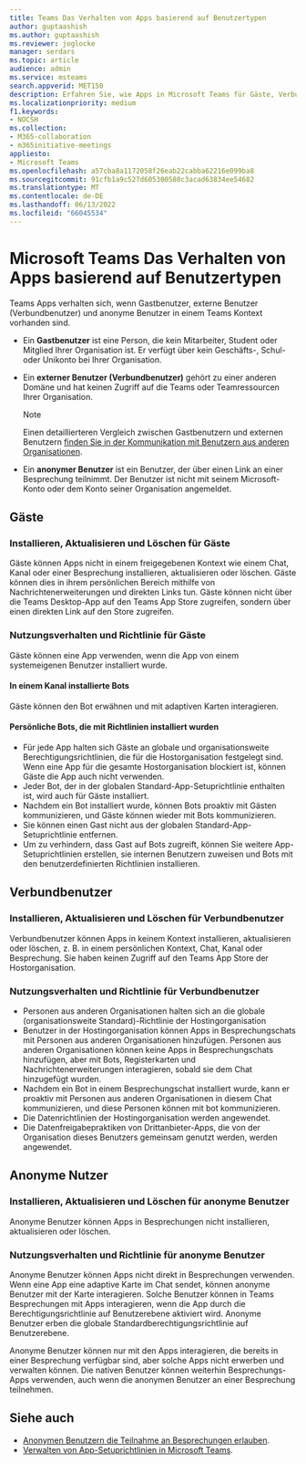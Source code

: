 ```yaml
---
title: Teams Das Verhalten von Apps basierend auf Benutzertypen
author: guptaashish
ms.author: guptaashish
ms.reviewer: joglocke
manager: serdars
ms.topic: article
audience: admin
ms.service: msteams
search.appverid: MET150
description: Erfahren Sie, wie Apps in Microsoft Teams für Gäste, Verbundbenutzer und anonyme Benutzer unterschiedlich funktionieren.
ms.localizationpriority: medium
f1.keywords:
- NOCSH
ms.collection:
- M365-collaboration
- m365initiative-meetings
appliesto:
- Microsoft Teams
ms.openlocfilehash: a57cba8a1172058f26eab22cabba62216e099ba8
ms.sourcegitcommit: 91cfb1a9c527d605300580c3acad63834ee54682
ms.translationtype: MT
ms.contentlocale: de-DE
ms.lasthandoff: 06/13/2022
ms.locfileid: "66045534"
---
```

# <a name="microsoft-teams-apps-behavior-based-on-types-of-users"></a>Microsoft Teams Das Verhalten von Apps basierend auf Benutzertypen

Teams Apps verhalten sich, wenn Gastbenutzer, externe Benutzer (Verbundbenutzer) und anonyme Benutzer in einem Teams Kontext vorhanden sind.

* Ein **Gastbenutzer** ist eine Person, die kein Mitarbeiter, Student oder Mitglied Ihrer Organisation ist. Er verfügt über kein Geschäfts-, Schul- oder Unikonto bei Ihrer Organisation.

* Ein **externer Benutzer (Verbundbenutzer)** gehört zu einer anderen Domäne und hat keinen Zugriff auf die Teams oder Teamressourcen Ihrer Organisation.

  > [!Note]
  > Einen detaillierteren Vergleich zwischen Gastbenutzern und externen Benutzern [finden Sie in der Kommunikation mit Benutzern aus anderen Organisationen](./communicate-with-users-from-other-organizations.md).

* Ein **anonymer Benutzer** ist ein Benutzer, der über einen Link an einer Besprechung teilnimmt. Der Benutzer ist nicht mit seinem Microsoft-Konto oder dem Konto seiner Organisation angemeldet.

## <a name="guests"></a>Gäste

### <a name="install-update-and-delete-for-guests"></a>Installieren, Aktualisieren und Löschen für Gäste

Gäste können Apps nicht in einem freigegebenen Kontext wie einem Chat, Kanal oder einer Besprechung installieren, aktualisieren oder löschen. Gäste können dies in ihrem persönlichen Bereich mithilfe von Nachrichtenerweiterungen und direkten Links tun. Gäste können nicht über die Teams Desktop-App auf den Teams App Store zugreifen, sondern über einen direkten Link auf den Store zugreifen.

### <a name="usage-behavior-and-policy-for-guests"></a>Nutzungsverhalten und Richtlinie für Gäste

Gäste können eine App verwenden, wenn die App von einem systemeigenen Benutzer installiert wurde.

#### <a name="bots-installed-to-a-channel"></a>In einem Kanal installierte Bots

Gäste können den Bot erwähnen und mit adaptiven Karten interagieren.

#### <a name="personal-bots-installed-with-policies"></a>Persönliche Bots, die mit Richtlinien installiert wurden

* Für jede App halten sich Gäste an globale und organisationsweite Berechtigungsrichtlinien, die für die Hostorganisation festgelegt sind. Wenn eine App für die gesamte Hostorganisation blockiert ist, können Gäste die App auch nicht verwenden.
* Jeder Bot, der in der globalen Standard-App-Setuprichtlinie enthalten ist, wird auch für Gäste installiert.
* Nachdem ein Bot installiert wurde, können Bots proaktiv mit Gästen kommunizieren, und Gäste können wieder mit Bots kommunizieren.
* Sie können einen Gast nicht aus der globalen Standard-App-Setuprichtlinie entfernen.
* Um zu verhindern, dass Gast auf Bots zugreift, können Sie weitere App-Setuprichtlinien erstellen, sie internen Benutzern zuweisen und Bots mit den benutzerdefinierten Richtlinien installieren.

## <a name="federated-users"></a>Verbundbenutzer

### <a name="install-update-and-delete-for-federated-users"></a>Installieren, Aktualisieren und Löschen für Verbundbenutzer

Verbundbenutzer können Apps in keinem Kontext installieren, aktualisieren oder löschen, z. B. in einem persönlichen Kontext, Chat, Kanal oder Besprechung. Sie haben keinen Zugriff auf den Teams App Store der Hostorganisation.

### <a name="usage-behavior-and-policy-for-federated-users"></a>Nutzungsverhalten und Richtlinie für Verbundbenutzer

* Personen aus anderen Organisationen halten sich an die globale (organisationsweite Standard)-Richtlinie der Hostingorganisation
* Benutzer in der Hostingorganisation können Apps in Besprechungschats mit Personen aus anderen Organisationen hinzufügen. Personen aus anderen Organisationen können keine Apps in Besprechungschats hinzufügen, aber mit Bots, Registerkarten und Nachrichtenerweiterungen interagieren, sobald sie dem Chat hinzugefügt wurden.
* Nachdem ein Bot in einem Besprechungschat installiert wurde, kann er proaktiv mit Personen aus anderen Organisationen in diesem Chat kommunizieren, und diese Personen können mit bot kommunizieren.
* Die Datenrichtlinien der Hostingorganisation werden angewendet.
* Die Datenfreigabepraktiken von Drittanbieter-Apps, die von der Organisation dieses Benutzers gemeinsam genutzt werden, werden angewendet.

## <a name="anonymous-users"></a>Anonyme Nutzer

### <a name="install-update-and-delete-for-anonymous-users"></a>Installieren, Aktualisieren und Löschen für anonyme Benutzer

Anonyme Benutzer können Apps in Besprechungen nicht installieren, aktualisieren oder löschen.

### <a name="usage-behavior-and-policy-for-anonymous-users"></a>Nutzungsverhalten und Richtlinie für anonyme Benutzer

Anonyme Benutzer können Apps nicht direkt in Besprechungen verwenden. Wenn eine App eine adaptive Karte im Chat sendet, können anonyme Benutzer mit der Karte interagieren. Solche Benutzer können in Teams Besprechungen mit Apps interagieren, wenn die App durch die Berechtigungsrichtlinie auf Benutzerebene aktiviert wird. Anonyme Benutzer erben die globale Standardberechtigungsrichtlinie auf Benutzerebene.

Anonyme Benutzer können nur mit den Apps interagieren, die bereits in einer Besprechung verfügbar sind, aber solche Apps nicht erwerben und verwalten können. Die nativen Benutzer können weiterhin Besprechungs-Apps verwenden, auch wenn die anonymen Benutzer an einer Besprechung teilnehmen.

## <a name="see-also"></a>Siehe auch

* [Anonymen Benutzern die Teilnahme an Besprechungen erlauben](meeting-settings-in-teams.md#allow-anonymous-users-to-join-meetings).
* [Verwalten von App-Setuprichtlinien in Microsoft Teams](teams-app-setup-policies.md).
